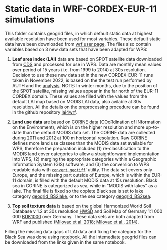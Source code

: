# Static data in WRF-CORDEX-EUR-11 simulations

This folder contains geogrid files, in which default static data at highest available resolution have been used for most variables. These default static data have been downloaded from [wrf user page](https://www2.mmm.ucar.edu/wrf/users/download/get_sources_wps_geog.html). The files also contain variables based on 3 new data sets that have been adapted for WPS:

1. **Leaf area index (LAI)** data are based on SPOT satellite data downloaded from [CDS](https://cds.climate.copernicus.eu/cdsapp#!/dataset/satellite-lai-fapar?tab=overview) and processed for use in WPS. Data are monthly mean values over period of 15 years  (i.e. from 1999 to 2014) at 30s resolution.
Decision to use these new data set in the new CORDEX-EUR-11 runs taken in November 2022, is based on the the test run performed by AUTH and the [analysis](./LAI_analysis_map_vs_table.pdf).
NOTE: In winter months, due to the position of the SPOT satellite, missing values appear in the far north of the EUR-11 CORDEX domain. These values are filled with the values from the default LAI map based on MODIS LAI data, also avilable at 30s resolution.
All the details on the preprocessing procedure can be found in the github repository [lai4wrf](https://github.com/AEI-CORDyS/lai4wrf).

2. **Land use data** are based on [CORINE data](https://land.copernicus.eu/pan-european/corine-land-cover) (COoRdination of INformation on the Environment), which is on the higher resolution and more up-to-date than the default MODIS data set. The CORINE data are collected during 2011 and 2012 at 100 m horizontal resolution. Raw CORINE defines more land use classes than the MODIS data set available for WPS, therefore the preparation included (1) re-classification to the MODIS land cover categories to allow a straightforward implementation into WPS, (2) merging the appropriate categories within a Geographic Information System (GIS) software, and (3) the conversion to WPS readable data with [`convert_geotiff`](https://github.com/openwfm/convert_geotiff)’ utility.
The data set covers only Europe, and the missing part outside of Europe, which is within the EUR-11 domain, is filled with the default MODIS data at 15s resolution. 
Black sea in CORINE is categorized as sea, while in "MODIS with lakes" as a lake. The final file is fixed so the coplete Black sea is set to lake category [geogrid_BS2lake](./geo_em.d01_EUR-11_newLAI_BlackSea2lake.nc), or to the sea category [geogrid_BS2sea](./geo_em.d01_EUR-11_newLAI_BlackSea2sea.nc).

3. **Top soil texture data** is based on the global Harmonized World Soil Database v 1.2 at 30s resolution [HWSD](https://www.fao.org/soils-portal/data-hub/soil-maps-and-databases/harmonized-world-soil-database-v12/en/) and Soil Map of Germany 1:1 000 000 [BÜK1000](https://www.bgr.bund.de/DE/Themen/Boden/Informationsgrundlagen/Bodenkundliche_Karten_Datenbanken/BUEK1000/buek1000_node.html) over Germany. These data sets are both adapted from WRF and published ([Milovac et al. 2018](doi:10.1594/WDCC/WRF_NOAH_HWSD_world_TOP_ST_v121); [Milovac et al., 2014](doi:10.1594/WDCC/WRF_NOAH_BUK_Ger_top_SOILTYP)).

Filling the missing data gaps of LAI data and fixing the category for the Black Sea was done using [notebook](./update_static_data.ipynb). All the intemediate geogrid files can be downloaded from the links given in the same notebook.
